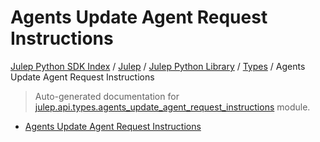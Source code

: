 # Agents Update Agent Request Instructions

[Julep Python SDK Index](../../../README.md#julep-python-sdk-index) / [Julep](../../index.md#julep) / [Julep Python Library](../index.md#julep-python-library) / [Types](./index.md#types) / Agents Update Agent Request Instructions

> Auto-generated documentation for [julep.api.types.agents_update_agent_request_instructions](../../../../../../../julep/api/types/agents_update_agent_request_instructions.py) module.
- [Agents Update Agent Request Instructions](#agents-update-agent-request-instructions)
